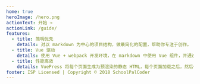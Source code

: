 ```yaml
---
home: true
heroImage: /hero.png
actionText: 开始 →
actionLink: /guide/
features:
  - title: 简明优先
    details: 对以 markdown 为中心的项目结构，做最简化的配置，帮助你专注于创作。
  - title: Vue 驱动
    details: 使用 Vue + webpack 开发环境，在 markdown 中使用 Vue 组件，并通过 Vue 开发自定义主题。
  - title: 性能高效
    details: VuePress 将每个页面生成为预渲染的静态 HTML，每个页面加载之后，然后作为单页面应用程序(SPA)运行。
footer: ISP Licensed | Copyright © 2018 SchoolPalCoder
---
```

